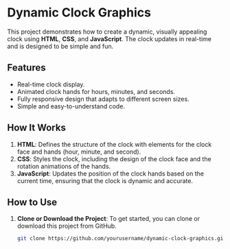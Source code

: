 # Dynamic Clock Graphics

This project demonstrates how to create a dynamic, visually appealing clock using **HTML**, **CSS**, and **JavaScript**. The clock updates in real-time and is designed to be simple and fun.


## Features
- Real-time clock display.
- Animated clock hands for hours, minutes, and seconds.
- Fully responsive design that adapts to different screen sizes.
- Simple and easy-to-understand code.


## How It Works

1. **HTML**: Defines the structure of the clock with elements for the clock face and hands (hour, minute, and second).
2. **CSS**: Styles the clock, including the design of the clock face and the rotation animations of the hands.
3. **JavaScript**: Updates the position of the clock hands based on the current time, ensuring that the clock is dynamic and accurate.


## How to Use

1. **Clone or Download the Project**:
   To get started, you can clone or download this project from GitHub.
   ```bash
   git clone https://github.com/yourusername/dynamic-clock-graphics.git
